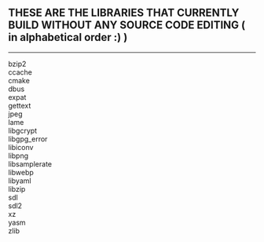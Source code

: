## THESE ARE THE LIBRARIES THAT CURRENTLY BUILD WITHOUT ANY SOURCE CODE EDITING ( in alphabetical order :) )

------------------------------------------------------------------------------------------------------------

bzip2 \
ccache \
cmake \
dbus \
expat \
gettext \
jpeg \
lame \
libgcrypt \
libgpg_error \
libiconv \
libpng \
libsamplerate \
libwebp \
libyaml \
libzip \
sdl \
sdl2 \
xz \
yasm \
zlib